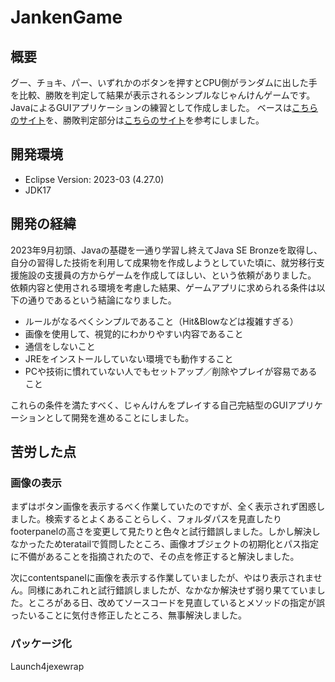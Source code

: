 # JankenGame

## 概要
グー、チョキ、パー、いずれかのボタンを押すとCPU側がランダムに出した手を比較、勝敗を判定して結果が表示されるシンプルなじゃんけんゲームです。
JavaによるGUIアプリケーションの練習として作成しました。
ベースは[こちらのサイト](https://original-game.com/java-janken-game-program/)を、勝敗判定部分は[こちらのサイト](https://ict-skillup.com/java/1405/)を参考にしました。

## 開発環境
* Eclipse Version: 2023-03 (4.27.0)
* JDK17

## 開発の経緯
2023年9月初頭、Javaの基礎を一通り学習し終えてJava SE Bronzeを取得し、自分の習得した技術を利用して成果物を作成しようとしていた頃に、就労移行支援施設の支援員の方からゲームを作成してほしい、という依頼がありました。
依頼内容と使用される環境を考慮した結果、ゲームアプリに求められる条件は以下の通りであるという結論になりました。

* ルールがなるべくシンプルであること（Hit&Blowなどは複雑すぎる）
* 画像を使用して、視覚的にわかりやすい内容であること
* 通信をしないこと
* JREをインストールしていない環境でも動作すること
* PCや技術に慣れていない人でもセットアップ／削除やプレイが容易であること

これらの条件を満たすべく、じゃんけんをプレイする自己完結型のGUIアプリケーションとして開発を進めることにしました。

## 苦労した点

### 画像の表示
まずはボタン画像を表示するべく作業していたのですが、全く表示されず困惑しました。検索するとよくあることらしく、フォルダパスを見直したりfooterpanelの高さを変更して見たりと色々と試行錯誤しました。しかし解決しなかったためteratailで質問したところ、画像オブジェクトの初期化とパス指定に不備があることを指摘されたので、その点を修正すると解決しました。

次にcontentspanelに画像を表示する作業していましたが、やはり表示されません。同様にあれこれと試行錯誤しましたが、なかなか解決せず弱り果てていました。ところがある日、改めてソースコードを見直しているとメソッドの指定が誤ったいることに気付き修正したところ、無事解決しました。

### パッケージ化
Launch4jexewrap
 
